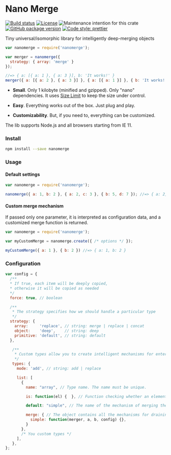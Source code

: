 # Nano Merge

[![Build status](https://travis-ci.org/nikolay-govorov/nanomerge.svg?branch=master)](https://travis-ci.org/nikolay-govorov/nanomerge)
[![License](https://img.shields.io/npm/l/nanomerge.svg)](https://github.com/nikolay-govorov/nanomerge/blob/master/LICENSE)
![Maintenance intention for this crate](https://img.shields.io/badge/maintenance-actively--developed-brightgreen.svg)
[![GitHub package version](https://img.shields.io/github/package-json/v/nikolay-govorov/nanomerge.svg)](https://github.com/nikolay-govorov/nanomerge)
[![Code style: prettier](https://img.shields.io/badge/code_style-prettier-ff69b4.svg?style=flat-square)](https://github.com/prettier/prettier)

Tiny universal/isomorphic library for intelligently deep-merging objects

```js
var nanomerge = require('nanomerge');

var merger = nanomerge({
  strategy: { array: 'merge' }
});

//=> { a: [{ a: 1 }, { a: 3 }], b: 'It works!' }
merger({ a: [{ a: 2 }, { a: 3 }] }, { a: [{ a: 1 }] }, { b: 'It works!' });
```

* **Small**. Only 1 kilobyte (minified and gzipped). Only "nano" dependencies. It uses [Size Limit](https://www.npmjs.com/package/size-limit) to keep the size under control.

* **Easy**. Everything works out of the box. Just plug and play.

* **Customizability**. But, if you need to, everything can be customized.

The lib supports Node.js and all browsers starting from IE 11.

### Install

```sh
npm install --save nanomerge
```

### Usage

#### Default settings

```js
var nanomerge = require('nanomerge');

nanomerge({ a: 1, b: 2 }, { a: 2, c: 3 }, { b: 5, d: 7 }); //=> { a: 2, b: 5, c: 3, d: 7 }
```

#### Custom merge mechanism

If passed only one parameter, it is interpreted as configuration data, and a customized merge function is returned.

```js
var nanomerge = require('nanomerge');

var myCustomMerge = nanomerge.create({ /* options */ });

myCustomMerge({ a: 1 }, { b: 2 }) //=> { a: 1, b: 2 }
```

### Configuration

```js
var config = {
  /**
  * If true, each item will be deeply copied,
  * otherwise it will be copied as needed
  */
  force: true, // boolean

  /**
   * The strategy specifies how we should handle a particular type
   */
  strategy: {
    array:     'replace', // string: merge | replace | concat
    object:    'deep',    // string: deep
    primitive: 'default', // string: default
  },

   /**
    * Custom types allow you to create intelligent mechanisms for enterprises
    */
   types: {
     mode: 'add', // string: add | replace

     list: [
       {
         name: "array", // Type name. The name must be unique.

         is: function(el) {  }, // Function checking whether an element is an object of type

         default: "simple", // The name of the mechanism of merging the default

         merge: { // The object contains all the mechanisms for draining this type
           simple: function(merger, a, b, config) {},
         }
       },
       /* You custom types */
     ],
   },
};
```
